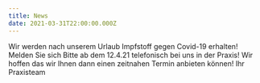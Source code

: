 ```yaml
---
title: News
date: 2021-03-31T22:00:00.000Z
---
```

Wir werden nach unserem Urlaub Impfstoff gegen Covid-19 erhalten! Melden Sie sich Bitte ab dem 12.4.21 telefonisch bei uns in der Praxis! Wir hoffen das wir Ihnen dann einen zeitnahen Termin anbieten können!
 Ihr Praxisteam

